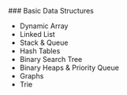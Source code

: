 <section data-markdown>
### Basic Data Structures

* Dynamic Array
* Linked List
* Stack & Queue
* Hash Tables
* Binary Search Tree
* Binary Heaps & Priority Queue
* Graphs
* Trie
</section>
